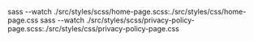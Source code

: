 sass --watch ./src/styles/scss/home-page.scss:./src/styles/css/home-page.css
sass --watch ./src/styles/scss/privacy-policy-page.scss:./src/styles/css/privacy-policy-page.css
